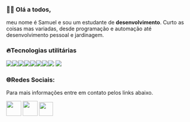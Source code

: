    
###  🍷🗿 Olá a todos,
meu nome é Samuel e sou um estudante de **desenvolvimento**. Curto as coisas mas variadas, desde programação e automação até desenvolvimento pessoal e jardinagem.
### 🔥Tecnologias utilitárias
![](https://img.shields.io/badge/HTML5-E34F26?style=for-the-badge&logo=html5&logoColor=white)![](https://img.shields.io/badge/CSS3-1572B6?style=for-the-badge&logo=css3&logoColor=white)![](https://img.shields.io/badge/Java-ED8B00?style=for-the-badge&logo=java&logoColor=white)![](https://img.shields.io/badge/R-276DC3?style=for-the-badge&logo=r&logoColor=white)![](https://img.shields.io/badge/Eclipse-2C2255?style=for-the-badge&logo=eclipse&logoColor=white)![](https://img.shields.io/badge/Visual_Studio-5C2D91?style=for-the-badge&logo=visual%20studio&logoColor=white)![](https://img.shields.io/badge/GIT-E44C30?style=for-the-badge&logo=git&logoColor=white)![](https://img.shields.io/badge/Microsoft_Edge-0078D7?style=for-the-badge&logo=Microsoft-edge&logoColor=white)
![](https://static.vecteezy.com/system/resources/previews/016/265/380/non_2x/environment-pollution-concept-with-dump-and-plant-free-vector.jpg)
###  🌐Redes Sociais:
Para mais informações entre em contato pelos links abaixo.

<a href="mailto:samuelss.contato@gmail.com">
<img src="https://external-content.duckduckgo.com/iu/?u=https%3A%2F%2Fclipartcraft.com%2Fimages%2Fgmail-logo-transparent-2.png&f=1&nofb=1&ipt=e199ff7f5cdc6bf58f35d85333be094fbaa28ce6750aec86c78c1e080df54256&ipo=images" width="40"></a>
<a href="https://www.instagram.com/sam_colt.1836">
<img src="https://external-content.duckduckgo.com/iu/?u=http%3A%2F%2Fwww.camelproductions.net%2Fwp-content%2Fuploads%2F2017%2F08%2FInstagram-Logo-2017.png&f=1&nofb=1&ipt=62fadecc885c8a857e311bcb384c412bc59d064b4f92d19f6f7ddd5e1cfcb96e&ipo=images" width="40"></a>
<a href="https://www.instagram.com/sam_colt.1836">
<img src="https://external-content.duckduckgo.com/iu/?u=https%3A%2F%2Fgartman.com%2Fwp-content%2Fuploads%2F2020%2F08%2F57-571935_linkedin-icon-vector-png-linkedin-circle-logo-transparent.jpg&f=1&nofb=1&ipt=2a7744f76c929de77d753a14304448a9a5c19ef5941c2851311cc23c881c9a50&ipo=images" width="37"></a>
